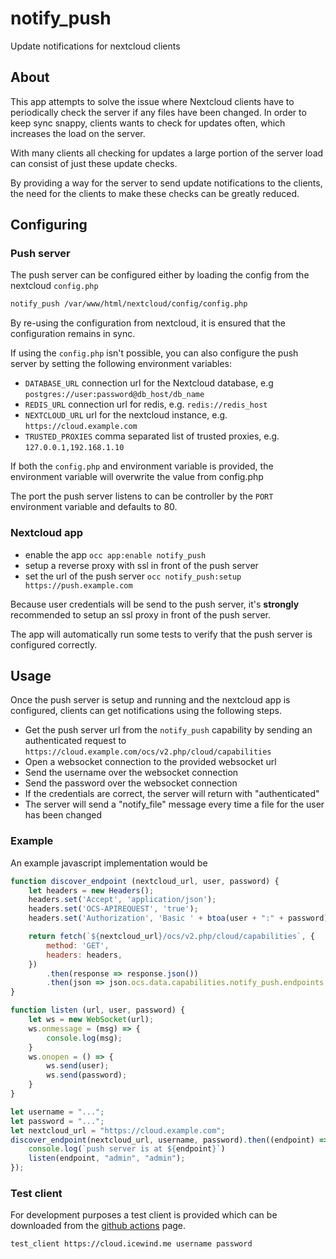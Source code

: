 # notify_push

Update notifications for nextcloud clients

## About

This app attempts to solve the issue where Nextcloud clients have to periodically check the server if any files have been changed.
In order to keep sync snappy, clients wants to check for updates often, which increases the load on the server.

With many clients all checking for updates a large portion of the server load can consist of just these update checks.

By providing a way for the server to send update notifications to the clients,
the need for the clients to make these checks can be greatly reduced. 

## Configuring

### Push server

The push server can be configured either by loading the config from the nextcloud `config.php`

```bash
notify_push /var/www/html/nextcloud/config/config.php
```

By re-using the configuration from nextcloud, it is ensured that the configuration remains in sync.

If using the `config.php` isn't possible, you can also configure the push server by setting the following environment variables:

- `DATABASE_URL` connection url for the Nextcloud database, e.g `postgres://user:password@db_host/db_name`
- `REDIS_URL` connection url for redis, e.g. `redis://redis_host`
- `NEXTCLOUD_URL` url for the nextcloud instance, e.g. `https://cloud.example.com`
- `TRUSTED_PROXIES` comma separated list of trusted proxies, e.g. `127.0.0.1,192.168.1.10`

If both the `config.php` and environment variable is provided, the environment variable will overwrite the value from config.php

The port the push server listens to can be controller by the `PORT` environment variable and defaults to 80.

### Nextcloud app

- enable the app `occ app:enable notify_push`
- setup a reverse proxy with ssl in front of the push server
- set the url of the push server `occ notify_push:setup https://push.example.com`

Because user credentials will be send to the push server, it's **strongly** recommended to setup an ssl proxy in front of the push server.  

The app will automatically run some tests to verify that the push server is configured correctly.

## Usage

Once the push server is setup and running and the nextcloud app is configured, clients can get notifications using the following steps.

- Get the push server url from the `notify_push` capability by sending an authenticated request to `https://cloud.example.com/ocs/v2.php/cloud/capabilities`
- Open a websocket connection to the provided websocket url
- Send the username over the websocket connection
- Send the password over the websocket connection
- If the credentials are correct, the server will return with "authenticated"
- The server will send a "notify_file" message every time a file for the user has been changed

### Example

An example javascript implementation would be

```javascript
function discover_endpoint (nextcloud_url, user, password) {
	let headers = new Headers();
	headers.set('Accept', 'application/json');
	headers.set('OCS-APIREQUEST', 'true');
	headers.set('Authorization', 'Basic ' + btoa(user + ":" + password));

	return fetch(`${nextcloud_url}/ocs/v2.php/cloud/capabilities`, {
		method: 'GET',
		headers: headers,
	})
		.then(response => response.json())
		.then(json => json.ocs.data.capabilities.notify_push.endpoints.websocket);
}

function listen (url, user, password) {
	let ws = new WebSocket(url);
	ws.onmessage = (msg) => {
		console.log(msg);
	}
	ws.onopen = () => {
		ws.send(user);
		ws.send(password);
	}
}

let username = "...";
let password = "...";
let nextcloud_url = "https://cloud.example.com";
discover_endpoint(nextcloud_url, username, password).then((endpoint) => {
	console.log(`push server is at ${endpoint}`)
	listen(endpoint, "admin", "admin");
});

```

### Test client

For development purposes a test client is provided which can be downloaded from the [github actions](https://github.com/icewind1991/notify_push/actions) page.

```bash
test_client https://cloud.icewind.me username password
```